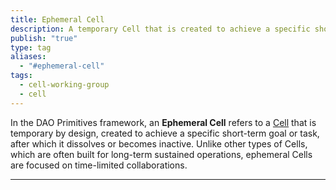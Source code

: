 ```yaml
---
title: Ephemeral Cell
description: A temporary Cell that is created to achieve a specific short-term goal
publish: "true"
type: tag
aliases:
  - "#ephemeral-cell"
tags:
  - cell-working-group
  - cell
---
```


In the DAO Primitives framework, an **Ephemeral Cell** refers to a [Cell](artifacts/patterns/cell.md#) that is temporary by design, created to achieve a specific short-term goal or task, after which it dissolves or becomes inactive. Unlike other types of Cells, which are often built for long-term sustained operations, ephemeral Cells are focused on time-limited collaborations.

---
